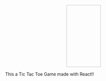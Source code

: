 <p align="center">
    <img href="./public/whole-game.png" width="110px" height="200px">
</p>

This a Tic Tac Toe Game made with React!!